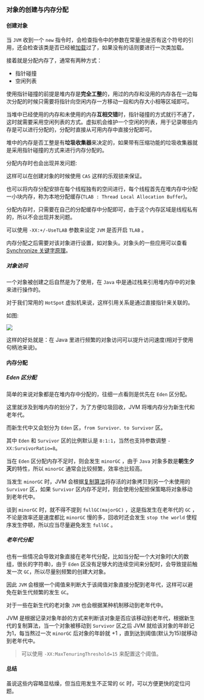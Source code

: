 ###  对象的创建与内存分配


####  创建对象

当 `JVM` 收到一个 `new` 指令时，会检查指令中的参数在常量池是否有这个符号的引用，还会检查该类是否已经被[加载](https://github.com/jsong/Java-Interview/blob/master/docs/ClassLoad.md)过了，如果没有的话则要进行一次类加载。

接着就是分配内存了，通常有两种方式：

- 指针碰撞
- 空闲列表

使用指针碰撞的前提是堆内存是**完全工整**的，用过的内存和没用的内存各在一边每次分配的时候只需要将指针向空闲内存一方移动一段和内存大小相等区域即可。

当堆中已经使用的内存和未使用的内存**互相交错**时，指针碰撞的方式就行不通了，这时就需要采用空闲列表的方式。虚拟机会维护一个空闲的列表，用于记录哪些内存是可以进行分配的，分配时直接从可用内存中直接分配即可。

堆中的内存是否工整是有**垃圾收集器**来决定的，如果带有压缩功能的垃圾收集器就是采用指针碰撞的方式来进行内存分配的。

分配内存时也会出现并发问题:

这样可以在创建对象的时候使用 `CAS` 这样的乐观锁来保证。

也可以将内存分配安排在每个线程独有的空间进行，每个线程首先在堆内存中分配一小块内存，称为本地分配缓存(`TLAB : Thread Local Allocation Buffer`)。

分配内存时，只需要在自己的分配缓存中分配即可，由于这个内存区域是线程私有的，所以不会出现并发问题。

可以使用 `-XX:+/-UseTLAB` 参数来设定 `JVM` 是否开启 `TLAB` 。

内存分配之后需要对该对象进行设置，如对象头。对象头的一些应用可以查看 [Synchronize 关键字原理](https://github.com/jsong/Java-Interview/blob/master/docs/Synchronize.md)。

#####  对象访问

一个对象被创建之后自然是为了使用，在 `Java` 中是通过栈来引用堆内存中的对象来进行操作的。

对于我们常用的 `HotSpot` 虚拟机来说，这样引用关系是通过直接指针来关联的。

如图:

![](https://ws2.sinaimg.cn/large/006tKfTcly1fnkmy0bvu3j30o60heaaq.jpg)

这样的好处就是：在 Java 里进行频繁的对象访问可以提升访问速度(相对于使用句柄池来说)。

####  内存分配


#####  Eden 区分配
简单的来说对象都是在堆内存中分配的，往细一点看则是优先在 `Eden` 区分配。

这里就涉及到堆内存的划分了，为了方便垃圾回收，JVM 将堆内存分为新生代和老年代。

而新生代中又会划分为 `Eden` 区，`from Survivor、to Survivor` 区。

其中 `Eden` 和 `Survivor` 区的比例默认是 `8:1:1`，当然也支持参数调整 `-XX:SurvivorRatio=8`。

当在 `Eden` 区分配内存不足时，则会发生 `minorGC` ，由于 `Java` 对象多数是**朝生夕灭**的特性，所以 `minorGC` 通常会比较频繁，效率也比较高。

当发生 `minorGC` 时，JVM 会根据[复制算法](https://github.com/jsong/Java-Interview/blob/master/docs/GarbageCollection.md#%E5%A4%8D%E5%88%B6%E7%AE%97%E6%B3%95)将存活的对象拷贝到另一个未使用的 `Survivor` 区，如果 `Survivor` 区内存不足时，则会使用分配担保策略将对象移动到老年代中。

谈到 `minorGC` 时，就不得不提到 `fullGC(majorGC)` ，这是指发生在老年代的 `GC` ，不论是效率还是速度都比 `minorGC` 慢的多，回收时还会发生 `stop the world` 使程序发生停顿，所以应当尽量避免发生 `fullGC` 。

#####  老年代分配

也有一些情况会导致对象直接在老年代分配，比如当分配一个大对象时(大的数组，很长的字符串)，由于 `Eden` 区没有足够大的连续空间来分配时，会导致提前触发一次 `GC`，所以尽量别频繁的创建大对象。

因此 `JVM` 会根据一个阈值来判断大于该阈值对象直接分配到老年代，这样可以避免在新生代频繁的发生 `GC`。


对于一些在新生代的老对象 `JVM` 也会根据某种机制移动到老年代中。

JVM 是根据记录对象年龄的方式来判断该对象是否应该移动到老年代，根据新生代的复制算法，当一个对象被移动到 `Survivor` 区之后 JVM 就给该对象的年龄记为1，每当熬过一次 `minorGC` 后对象的年龄就 +1 ，直到达到阈值(默认为15)就移动到老年代中。

> 可以使用 `-XX:MaxTenuringThreshold=15` 来配置这个阈值。


####  总结 

虽说这些内容略显枯燥，但当应用发生不正常的 `GC` 时，可以方便更快的定位问题。